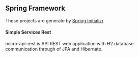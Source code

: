 ## Spring Framework
These projects are generate by [Spring Initializr](https://start.spring.io/)

#### Simple Services Rest
micro-api-rest is API REST web application with H2 database communication through of JPA and Hibernate. 

